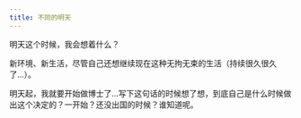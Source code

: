 ```yaml
---
title: 不同的明天
---
```


明天这个时候，我会想着什么？

新环境、新生活，尽管自己还想继续现在这种无拘无束的生活（持续很久很久了...）。

明天起，我就要开始做博士了...写下这句话的时候想了想，到底自己是什么时候做出这个决定的？一开始？还没出国的时候？谁知道呢。